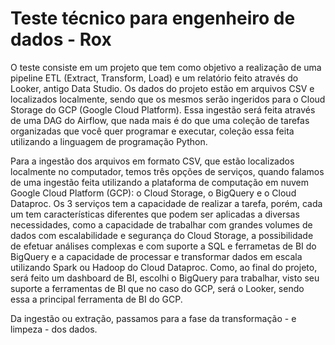 # Teste técnico para engenheiro de dados - Rox

O teste consiste em um projeto que tem como objetivo a realização de uma pipeline ETL (Extract, Transform, Load) e um relatório feito através do Looker, antigo Data Studio. Os dados do projeto estão em arquivos CSV e localizados localmente, sendo que os mesmos serão ingeridos para o Cloud Storage do GCP (Google Cloud Platform). Essa ingestão será feita através de uma DAG do Airflow, que nada mais é do que uma coleção de tarefas organizadas que você quer programar e executar, coleção essa feita utilizando a linguagem de programação Python. 

Para a ingestão dos arquivos em formato CSV, que estão localizados localmente no computador, temos três opções de serviços, quando falamos de uma ingestão feita utilizando a plataforma de computação em nuvem Google Cloud Platform (GCP): o Cloud Storage, o BigQuery e o Cloud Dataproc. Os 3 serviços tem a capacidade de realizar a tarefa, porém, cada um tem características diferentes que podem ser aplicadas a diversas necessidades, como a capacidade de trabalhar com grandes volumes de dados com escalabilidade e segurança do Cloud Storage, a possibilidade de efetuar análises complexas e com suporte a SQL e ferrametas de BI do BigQuery e a capacidade de processar e transformar dados em escala utilizando Spark ou Hadoop do Cloud Dataproc. Como, ao final do projeto, será feito um dashboard de BI, escolhi o BigQuery para trabalhar, visto seu suporte a ferramentas de BI que no caso do GCP, será o Looker, sendo essa a principal ferramenta de BI do GCP.

Da ingestão ou extração, passamos para a fase da transformação - e limpeza - dos dados. 
